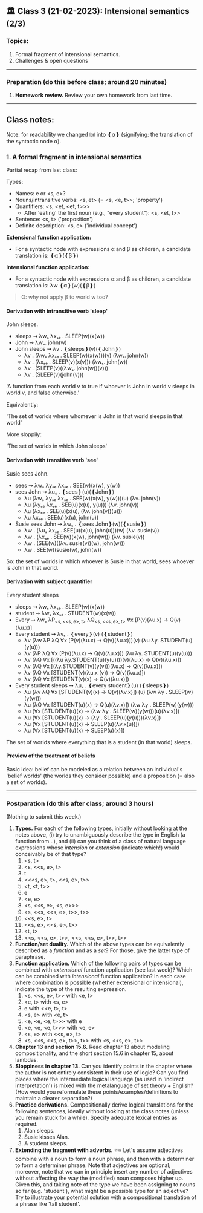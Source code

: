 
## 🏛 Class 3 (21-02-2023): Intensional semantics (2/3) 

### Topics:
1. Formal fragment of intensional semantics.
2. Challenges & open questions


----

### Preparation (do this before class; around 20 minutes)

1. **Homework review.** Review your own homework from last time.


----


## Class notes:

Note: for readability we changed ⧙α⧘ into ❴α❵ (signifying: the translation of the syntactic node α). 

### 1. A formal fragment in intensional semantics

Partial recap from last class:

Types:
- Names: e or <s, e>?
- Nouns/intransitive verbs: <s, et> (= <s, <e, t>>; 'property') 
- Quantifiers: <s, <et, <et, t>>>
  - After 'eating' the first noun (e.g., "every student"): <s, <et, t>>
- Sentence: <s, t> ('proposition')
- Definite description: <s, e> ('individual concept')


**Extensional function application:** 
- For a syntactic node with expressions α and β as children, a candidate translation is: ❴α❵(❴β❵)

**Intensional function application:**
- For a syntactic node with expressions α and β as children, a candidate translation is: λw ❴α❵(w)(❴β❵)

> Q: why not apply β to world w too?


#### Derivation with intransitive verb 'sleep'

John sleeps.

- sleeps ⇝ λwₛ λxₛₑ . SLEEP(w)(x(w))
- John ⇝ λwₛ. john(w)
- John sleeps ⇝ λv . ❴sleeps❵(v)(❴John❵)
  - λv . (λwₛ λxₛₑ . SLEEP(w)(x(w)))(v) (λwₛ. john(w))
  - λv . (λxₛₑ . SLEEP(v)(x(v))) (λwₛ. john(w))
  - λv . (SLEEP(v)((λwₛ. john(w))(v)))
  - λv . (SLEEP(v)(john(v)))

'A function from each world v to true if whoever is John in world v sleeps in world v, and false otherwise.'

Equivalently:

'The set of worlds where whomever is John in that world sleeps in that world'

More sloppily:

'The set of worlds in which John sleeps'


#### Derivation with transitive verb 'see'

Susie sees John.

- sees ⇝ λwₛ λyₛₑ λxₛₑ . SEE(w)(x(w), y(w))
- sees John ⇝ λuₛ . ❴sees❵(u)(❴John❵)
  - λu (λwₛ λyₛₑ λxₛₑ . SEE(w)(x(w), y(w)))(u) (λv. john(v))
  - λu (λyₛₑ λxₛₑ . SEE(u)(x(u), y(u))) (λv. john(v))
  - λu (λxₛₑ . SEE(u)(x(u), (λv. john(v))(u)))
  - λu λxₛₑ . SEE(u)(x(u), john(u))
- Susie sees John ⇝ λwₛ . ❴sees John❵(w)(❴susie❵) 
  - λw . (λuₛ λxₛₑ . SEE(u)(x(u), john(u)))(w) (λv. susie(v))
  - λw . (λxₛₑ . SEE(w)(x(w), john(w))) (λv. susie(v))
  - λw . (SEE(w)((λv. susie(v))(w), john(w)))
  - λw . SEE(w)(susie(w), john(w)) 

So: the set of worlds in which whoever is Susie in that world, sees whoever is John in that world.



#### Derivation with subject quantifier

Every student sleeps
- sleeps ⇝ λwₛ λxₛₑ . SLEEP(w)(x(w))
- student ⇝ λwₛ λxₛₑ . STUDENT(w)(x(w))
- Every ⇝ λwₛ λP<sub><s, <<s, e>, t></sub> λQ<sub><s, <<s, e>, t></sub> ∀x [P(v)(λu.x) → Q(v)(λu.x)]
- Every student ⇝ λvₛ . ❴every❵(v) (❴student❵)
  - λv (λw λP λQ ∀x [P(v)(λu.x) → Q(v)(λu.x)])(v) (λu λy. STUDENT(u)(y(u)))
  - λv (λP λQ ∀x [P(v)(λu.x) → Q(v)(λu.x)]) (λu λy. STUDENT(u)(y(u)))
  - λv (λQ ∀x [((λu λy.STUDENT(u)(y(u))))(v)(λu.x) → Q(v)(λu.x)])
  - λv (λQ ∀x [(λy.STUDENT(v)(y(v)))(λu.x) → Q(v)(λu.x)])
  - λv (λQ ∀x [STUDENT(v)(λu.x (v)) → Q(v)(λu.x)])
  - λv (λQ ∀x [STUDENT(v)(x) → Q(v)(λu.x)])
- Every student sleeps ⇝ λuₛ . ❴every student❵(u) (❴sleeps❵)
  - λu (λv λQ ∀x [STUDENT(v)(x) → Q(v)(λv.x)]) (u) (λw λy . SLEEP(w)(y(w)))
  - λu (λQ ∀x [STUDENT(u)(x) → Q(u)(λv.x)]) (λw λy . SLEEP(w)(y(w)))
  - λu (∀x [STUDENT(u)(x) → (λw λy . SLEEP(w)(y(w)))(u)(λv.x)])
  - λu (∀x [STUDENT(u)(x) → (λy . SLEEP(u)(y(u)))(λv.x)])
  - λu (∀x [STUDENT(u)(x) → SLEEP(u)(λv.x(u))])
  - λu (∀x [STUDENT(u)(x) → SLEEP(u)(x)])

The set of worlds where everything that is a student (in that world) sleeps.


#### Preview of the treatment of beliefs

Basic idea: belief can be modeled as a relation between an individual's 'belief worlds' (the worlds they consider possible) and a proposition (= also a set of worlds).


-----

### Postparation (do this after class; around 3 hours)

(Nothing to submit this week.)

1. **Types.** For each of the following types, initially without looking at the notes above, (i) try to unambiguously describe the type in English (a function from...), and (ii) can you think of a class of natural language expressions whose _intension_ or _extension_ (indicate which!) would conceivably be of that type?  
   1. <s, t>
   2. <s, <<s, e>, t>
   3. t
   4. <<<s, e>, t>, <<s, e>, t>> 
   5. <t, <t, t>>
   6. e
   7. <e, e>
   8. <s, <<s, e>, <s, e>>>
   9. <s, <<s, <<s, e>, t>>, t>>
   10. <<s, e>, t>
   11. <<s, e>, <<s, e>, t>>
   12. <t, t>
   13. <<s, <<s, e>, t>>, <<s, <<s, e>, t>>, t>>
2. **Function/set duality.** Which of the above types can be equivalently described as a _function_ and as a _set_? For those, give the latter type of paraphrase.
3. **Function application.** Which of the following pairs of types can be combined with _extensional_ function application (see last week)? Which can be combined with _intensional_ function application? In each case where combination is possible (whether extensional or intensional), indicate the type of the resulting expression. 
   1. <s, <<s, e>, t>> with <e, t>
   2. <e, t> with <s, e>
   3. e with <<e, t>, t>
   4. <s, e> with <e, t> 
   5. <e, <e, <e, t>>> with e
   6. <e, <e, <e, t>>> with <e, e>
   7. <s, e> with <<s, e>, t>
   8. <s, <<s, <<s, e>, t>>, t>> with <s, <<s, e>, t>>
4. **Chapter 13 and section 15.6.** Read chapter 13 about modeling compositionality, and the short section 15.6 in chapter 15, about lambdas.
5. **Sloppiness in chapter 13.** Can you identify points in the chapter where the author is not entirely consistent in their use of logic? Can you find places where the intermediate logical language (as used in 'indirect interpretation') is mixed with the metalanguage of set theory + English? (How would you reformulate these points/examples/definitions to maintain a clearer separation?) 
6. **Practice derivations.** Compositionally derive logical translations for the following sentences, ideally without looking at the class notes (unless you remain stuck for a while). Specify adequate lexical entries as required.
   1. Alan sleeps.
   2. Susie kisses Alan.
   3. A student sleeps.
7. **Extending the fragment with adverbs.** ⭐⭐ Let's assume adjectives combine with a noun to form a noun phrase, and then with a determiner to form a determiner phrase. Note that adjectives are optional; moreover, note that we can in principle insert any number of adjectives without affecting the way the (modified) noun composes higher up. Given this, and taking note of the type we have been assigning to nouns so far (e.g. 'student'), what might be a possible type for an adjective? Try to illustrate your potential solution with a compositional translation of a phrase like 'tall student'.